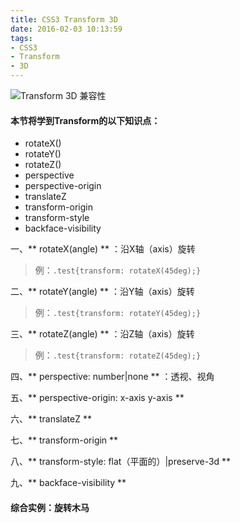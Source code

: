 ```yaml
---
title: CSS3 Transform 3D
date: 2016-02-03 10:13:59
tags:
- CSS3
- Transform
- 3D
---
```


![Transform 3D 兼容性](/images/3d_compatibility.jpg)

#### 本节将学到Transform的以下知识点：
- rotateX()
- rotateY()
- rotateZ()
- perspective
- perspective-origin
- translateZ
- transform-origin
- transform-style
- backface-visibility


一、** rotateX(angle) ** ：沿X轴（axis）旋转

> 例：`.test{transform: rotateX(45deg);}`

二、** rotateY(angle) ** ：沿Y轴（axis）旋转
> 例：`.test{transform: rotateY(45deg);}`

三、** rotateZ(angle) ** ：沿Z轴（axis）旋转
> 例：`.test{transform: rotateZ(45deg);}`

四、** perspective: number|none ** ：透视、视角

五、** perspective-origin: x-axis y-axis **

六、** translateZ **

七、** transform-origin **

八、** transform-style: flat（平面的）|preserve-3d **

九、** backface-visibility **

#### 综合实例：旋转木马